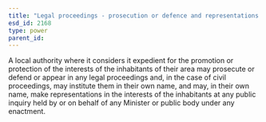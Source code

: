 ```yaml
---
title: "Legal proceedings - prosecution or defence and representations at inquiries"
esd_id: 2168
type: power
parent_id:  
---
```


A local authority where it considers it expedient for the promotion or protection of the interests of the inhabitants of their area may prosecute or defend or appear in any legal proceedings and, in the case of civil proceedings, may institute them in their own name, and may, in their own name, make representations in the interests of the inhabitants at any public inquiry held by or on behalf of any Minister or public body under any enactment.

